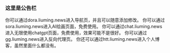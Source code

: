 ### 这里是公告栏

你可以通过dora.liuming.news进入导航页，并且可以随意添加修改。
你可以通过sora.liuming.news进入AI绘画页面，免费使用。
你可以通过chat.liuming.news进入无限使用chatgpt页面，免费使用，效果可能不是很好。
你可以通过gg.liuming.news进入反向代理页。
你还可以通过htt.liuming.news进入个人博客，虽然里面什么都没有。

